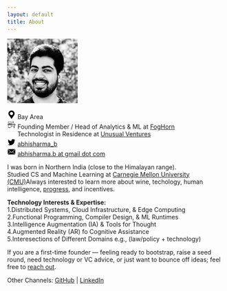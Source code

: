 ```yaml
---
layout: default
title: About
---
```


![](/assets/abhi_150.png)

![](/assets/loc.png) Bay Area  
![](/assets/work.png) Founding Member / Head of Analytics & ML at [FogHorn](https://www.foghorn.io/)  
&nbsp;&nbsp;&nbsp;&nbsp;&nbsp; Technologist in Residence at [Unusual Ventures](https://unusual.vc/)   
![](/assets/twtr.png) [abhisharma_b](https://twitter.com/abhisharma_b)  
![](/assets/mail.png) [abhisharma.b at gmail dot com](mailto:abhisharma.b@gmail.com)

I was born in Northern India (close to the Himalayan range).   
Studied CS and Machine Learning at [Carnegie Mellon University (CMU)](https://www.cmu.edu/)Always interested to learn more about wine, techology, human intelligence, [progress](https://youtu.be/6ZiQQ6Lalm0), and incentives.

**Technology Interests & Expertise:**  
1.Distributed Systems, Cloud Infrastructure, & Edge Computing    
2.Functional Programming, Compiler Design, & ML Runtimes    
3.Intelligence Augmentation (IA) & Tools for Thought  
4.Augmented Reality (AR) fo Cognitive Assistance  
5.Interesections of Different Domains e.g., (law/policy + technology)  

If you are a first-time founder — feeling ready to bootstrap, raise a seed round, need technology or VC advice, or just want to bounce off ideas; feel free to [reach out](mailto:abhi@unusual.vc).

Other Channels:
[GitHub](https://github.com/abhisharmab) | [LinkedIn](https://www.linkedin.com/in/abhisharmab/)



